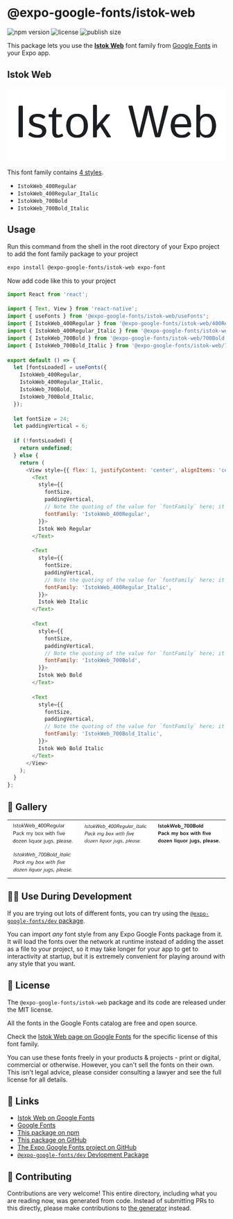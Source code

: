 # @expo-google-fonts/istok-web

![npm version](https://flat.badgen.net/npm/v/@expo-google-fonts/istok-web)
![license](https://flat.badgen.net/github/license/expo/google-fonts)
![publish size](https://flat.badgen.net/packagephobia/install/@expo-google-fonts/istok-web)

This package lets you use the [**Istok Web**](https://fonts.google.com/specimen/Istok+Web) font family from [Google Fonts](https://fonts.google.com/) in your Expo app.

## Istok Web

![Istok Web](./font-family.png)

This font family contains [4 styles](#-gallery).

- `IstokWeb_400Regular`
- `IstokWeb_400Regular_Italic`
- `IstokWeb_700Bold`
- `IstokWeb_700Bold_Italic`

## Usage

Run this command from the shell in the root directory of your Expo project to add the font family package to your project
```sh
expo install @expo-google-fonts/istok-web expo-font
```

Now add code like this to your project
```js
import React from 'react';

import { Text, View } from 'react-native';
import { useFonts } from '@expo-google-fonts/istok-web/useFonts';
import { IstokWeb_400Regular } from '@expo-google-fonts/istok-web/400Regular';
import { IstokWeb_400Regular_Italic } from '@expo-google-fonts/istok-web/400Regular_Italic';
import { IstokWeb_700Bold } from '@expo-google-fonts/istok-web/700Bold';
import { IstokWeb_700Bold_Italic } from '@expo-google-fonts/istok-web/700Bold_Italic';

export default () => {
  let [fontsLoaded] = useFonts({
    IstokWeb_400Regular,
    IstokWeb_400Regular_Italic,
    IstokWeb_700Bold,
    IstokWeb_700Bold_Italic,
  });

  let fontSize = 24;
  let paddingVertical = 6;

  if (!fontsLoaded) {
    return undefined;
  } else {
    return (
      <View style={{ flex: 1, justifyContent: 'center', alignItems: 'center' }}>
        <Text
          style={{
            fontSize,
            paddingVertical,
            // Note the quoting of the value for `fontFamily` here; it expects a string!
            fontFamily: 'IstokWeb_400Regular',
          }}>
          Istok Web Regular
        </Text>

        <Text
          style={{
            fontSize,
            paddingVertical,
            // Note the quoting of the value for `fontFamily` here; it expects a string!
            fontFamily: 'IstokWeb_400Regular_Italic',
          }}>
          Istok Web Italic
        </Text>

        <Text
          style={{
            fontSize,
            paddingVertical,
            // Note the quoting of the value for `fontFamily` here; it expects a string!
            fontFamily: 'IstokWeb_700Bold',
          }}>
          Istok Web Bold
        </Text>

        <Text
          style={{
            fontSize,
            paddingVertical,
            // Note the quoting of the value for `fontFamily` here; it expects a string!
            fontFamily: 'IstokWeb_700Bold_Italic',
          }}>
          Istok Web Bold Italic
        </Text>
      </View>
    );
  }
};

```

## 🔡 Gallery


||||
|-|-|-|
|![IstokWeb_400Regular](.//400Regular/IstokWeb_400Regular.ttf.png)|![IstokWeb_400Regular_Italic](.//400Regular_Italic/IstokWeb_400Regular_Italic.ttf.png)|![IstokWeb_700Bold](.//700Bold/IstokWeb_700Bold.ttf.png)||
|![IstokWeb_700Bold_Italic](.//700Bold_Italic/IstokWeb_700Bold_Italic.ttf.png)||||


## 👩‍💻 Use During Development

If you are trying out lots of different fonts, you can try using the [`@expo-google-fonts/dev` package](https://github.com/freeboub/google-fonts/tree/master/font-packages/dev#readme).

You can import *any* font style from any Expo Google Fonts package from it. It will load the fonts
over the network at runtime instead of adding the asset as a file to your project, so it may take longer
for your app to get to interactivity at startup, but it is extremely convenient
for playing around with any style that you want.

## 📖 License

The `@expo-google-fonts/istok-web` package and its code are released under the MIT license.

All the fonts in the Google Fonts catalog are free and open source.

Check the [Istok Web page on Google Fonts](https://fonts.google.com/specimen/Istok+Web) for the specific license of this font family.

You can use these fonts freely in your products & projects - print or digital, commercial or otherwise. However, you can't sell the fonts on their own. This isn't legal advice, please consider consulting a lawyer and see the full license for all details.

## 🔗 Links

- [Istok Web on Google Fonts](https://fonts.google.com/specimen/Istok+Web)
- [Google Fonts](https://fonts.google.com/)
- [This package on npm](https://www.npmjs.com/package/@expo-google-fonts/istok-web)
- [This package on GitHub](https://github.com/freeboub/google-fonts/tree/master/font-packages/istok-web)
- [The Expo Google Fonts project on GitHub](https://github.com/freeboub/google-fonts)
- [`@expo-google-fonts/dev` Devlopment Package](https://github.com/freeboub/google-fonts/tree/master/font-packages/dev)

## 🤝 Contributing

Contributions are very welcome! This entire directory, including what you are reading now, was generated from code. Instead of submitting PRs to this directly, please make contributions to [the generator](https://github.com/freeboub/google-fonts/tree/master/packages/generator) instead.
